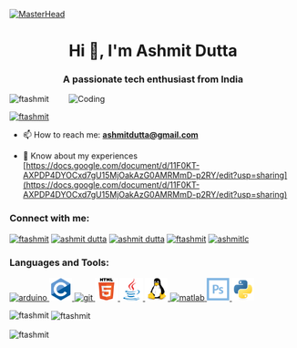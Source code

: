 [![MasterHead](https://media.giphy.com/media/26tn33aiTi1jkl6H6/giphy.gif)](https://rishavchanda.io)
<h1 align="center">Hi 👋, I'm Ashmit Dutta</h1>
<h3 align="center">A passionate tech enthusiast from India</h3>
<img align="right" alt="Coding" width="400" src="https://media.giphy.com/media/qgQUggAC3Pfv687qPC/giphy.gif">

<p align="left"> <img src="https://komarev.com/ghpvc/?username=ftashmit&label=Profile%20views&color=0e75b6&style=flat" alt="ftashmit" /> </p>

<p align="left"> <a href="https://twitter.com/ftashmit" target="blank"><img src="https://img.shields.io/twitter/follow/ftashmit?logo=twitter&style=for-the-badge" alt="ftashmit" /></a> </p>

- 📫 How to reach me: **ashmitdutta@gmail.com**

- 📄 Know about my experiences [https://docs.google.com/document/d/11F0KT-AXPDP4DYOCxd7gU15MjOakAzG0AMRMmD-p2RY/edit?usp=sharing](https://docs.google.com/document/d/11F0KT-AXPDP4DYOCxd7gU15MjOakAzG0AMRMmD-p2RY/edit?usp=sharing)

<h3 align="left">Connect with me:</h3>
<p align="left">
<a href="https://twitter.com/ftashmit" target="blank"><img align="center" src="https://raw.githubusercontent.com/rahuldkjain/github-profile-readme-generator/master/src/images/icons/Social/twitter.svg" alt="ftashmit" height="30" width="40" /></a>
<a href="https://linkedin.com/in/ashmit dutta" target="blank"><img align="center" src="https://raw.githubusercontent.com/rahuldkjain/github-profile-readme-generator/master/src/images/icons/Social/linked-in-alt.svg" alt="ashmit dutta" height="30" width="40" /></a>
<a href="https://fb.com/ashmit dutta" target="blank"><img align="center" src="https://raw.githubusercontent.com/rahuldkjain/github-profile-readme-generator/master/src/images/icons/Social/facebook.svg" alt="ashmit dutta" height="30" width="40" /></a>
<a href="https://instagram.com/ftashmit" target="blank"><img align="center" src="https://raw.githubusercontent.com/rahuldkjain/github-profile-readme-generator/master/src/images/icons/Social/instagram.svg" alt="ftashmit" height="30" width="40" /></a>
<a href="https://www.leetcode.com/ashmitlc" target="blank"><img align="center" src="https://raw.githubusercontent.com/rahuldkjain/github-profile-readme-generator/master/src/images/icons/Social/leet-code.svg" alt="ashmitlc" height="30" width="40" /></a>
</p>

<h3 align="left">Languages and Tools:</h3>
<p align="left"> <a href="https://www.arduino.cc/" target="_blank" rel="noreferrer"> <img src="https://cdn.worldvectorlogo.com/logos/arduino-1.svg" alt="arduino" width="40" height="40"/> </a> <a href="https://www.cprogramming.com/" target="_blank" rel="noreferrer"> <img src="https://raw.githubusercontent.com/devicons/devicon/master/icons/c/c-original.svg" alt="c" width="40" height="40"/> </a> <a href="https://git-scm.com/" target="_blank" rel="noreferrer"> <img src="https://www.vectorlogo.zone/logos/git-scm/git-scm-icon.svg" alt="git" width="40" height="40"/> </a> <a href="https://www.w3.org/html/" target="_blank" rel="noreferrer"> <img src="https://raw.githubusercontent.com/devicons/devicon/master/icons/html5/html5-original-wordmark.svg" alt="html5" width="40" height="40"/> </a> <a href="https://www.java.com" target="_blank" rel="noreferrer"> <img src="https://raw.githubusercontent.com/devicons/devicon/master/icons/java/java-original.svg" alt="java" width="40" height="40"/> </a> <a href="https://www.linux.org/" target="_blank" rel="noreferrer"> <img src="https://raw.githubusercontent.com/devicons/devicon/master/icons/linux/linux-original.svg" alt="linux" width="40" height="40"/> </a> <a href="https://www.mathworks.com/" target="_blank" rel="noreferrer"> <img src="https://upload.wikimedia.org/wikipedia/commons/2/21/Matlab_Logo.png" alt="matlab" width="40" height="40"/> </a> <a href="https://www.photoshop.com/en" target="_blank" rel="noreferrer"> <img src="https://raw.githubusercontent.com/devicons/devicon/master/icons/photoshop/photoshop-line.svg" alt="photoshop" width="40" height="40"/> </a> <a href="https://www.python.org" target="_blank" rel="noreferrer"> <img src="https://raw.githubusercontent.com/devicons/devicon/master/icons/python/python-original.svg" alt="python" width="40" height="40"/> </a> </p>

<p><img align="left" src="https://github-readme-stats.vercel.app/api/top-langs?username=ftashmit&show_icons=true&locale=en&layout=compact" alt="ftashmit" /></p>

<p>&nbsp;<img align="center" src="https://github-readme-stats.vercel.app/api?username=ftashmit&show_icons=true&locale=en" alt="ftashmit" /></p>

<p><img align="center" src="https://github-readme-streak-stats.herokuapp.com/?user=ftashmit&" alt="ftashmit" /></p>
